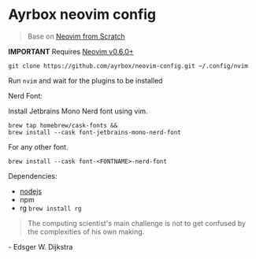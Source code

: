 # Ayrbox neovim config

> Base on [Neovim from Scratch](https://www.youtube.com/watch?v=ctH-a-1eUME&list=PLhoH5vyxr6Qq41NFL4GvhFp-WLd5xzIzZ) 


**IMPORTANT** Requires [Neovim v0.6.0+](https://github.com/neovim/neovim/releases/tag/v0.6.0) 
```
git clone https://github.com/ayrbox/neovim-config.git ~/.config/nvim
```
Run `nvim` and wait for the plugins to be installed 


Nerd Font:

Install Jetbrains Mono Nerd font using vim.

```
brew tap homebrew/cask-fonts &&
brew install --cask font-jetbrains-mono-nerd-font
```

For any other font.

```
brew install --cask font-<FONTNAME>-nerd-font
```


Dependencies:
- [nodejs](https://nodejs.org/en/)
- npm 
- rg `brew install rg`

> The computing scientist's main challenge is not to get confused by the complexities of his own making. 

\- Edsger W. Dijkstra
